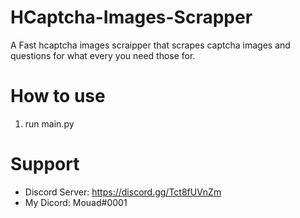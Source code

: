 # HCaptcha-Images-Scrapper
A Fast hcaptcha images scraipper that scrapes captcha images and questions for what every you need those for.

# How to use
1. run main.py

# Support 
- Discord Server: https://discord.gg/Tct8fUVnZm
- My Dicord: Mouad#0001
